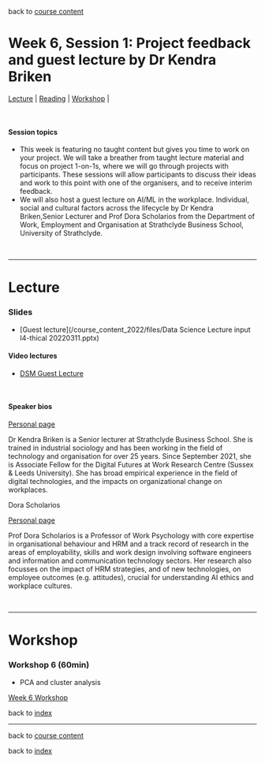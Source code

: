 back to [course content](index#course_organisation)


# Week 6, Session 1: Project feedback and guest lecture by Dr Kendra Briken 

[Lecture](#lecture) | [Reading](#reading) | [Workshop](#workshop) | 
<p><br /></p>

#### Session topics

* This week is featuring no taught content but gives you time to work on your project. We will take a breather from taught lecture material and focus on project 1-on-1s, where we will go through projects with participants. These sessions will allow participants to discuss their ideas and work to this point with one of the organisers, and to receive interim feedback.
* We will also host a guest lecture on AI/ML in the workplace. Individual, social and cultural factors across the lifecycle by Dr Kendra Briken,Senior Lecturer and Prof Dora Scholarios from the Department of Work, Employment and Organisation at Strathclyde Business School, University of Strathclyde. 

<p>&nbsp;</p>

***

# Lecture 

### Slides
* [Guest lecture](/course_content_2022/files/Data Science Lecture input I4-thical 20220311.pptx)  

#### Video lectures
* [DSM Guest Lecture](https://uoe.sharepoint.com/:v:/r/sites/DS4M2022227/Shared%20Documents/General/Recordings/Week_6/Week_6_Guest_Lecture.mp4?csf=1&web=1&e=sYnHaR)

<br />

  
<a name = "reading"></a>

#### Speaker bios 

[Personal page](https://www.strath.ac.uk/staff/brikenkendradr/)

Dr Kendra Briken is a Senior lecturer at Strathclyde Business School. She is trained in industrial sociology and has been working in the field of technology and organisation for over 25 years. Since September 2021, she is Associate Fellow for the Digital Futures at Work Research Centre (Sussex & Leeds University). She has broad empirical experience in the field of digital technologies, and the impacts on organizational change on workplaces.

 

Dora Scholarios

[Personal page](https://www.strath.ac.uk/staff/scholariosdoraprof/)

Prof Dora Scholarios is a Professor of Work Psychology with core expertise in organisational behaviour and HRM and a track record of research in the areas of employability, skills and work design involving software engineers and information and communication technology sectors. Her research also focusses on the impact of HRM strategies, and of new technologies, on employee outcomes (e.g. attitudes), crucial for understanding AI ethics and workplace cultures.   




<p>&nbsp;</p>


***

# Workshop

<a name = "workshop"></a>
### Workshop 6  (60min)

* PCA and cluster analysis

[Week 6 Workshop](https://uoe.sharepoint.com/:v:/r/sites/DS4M2022227/Shared%20Documents/General/Recordings/Week_6/Week_6_Workshop.mp4?csf=1&web=1&e=UcGp16)

back to [index](index#course_organisation)

***
  

back to [course content](index#course_organisation)

 back to [index](index.md)

